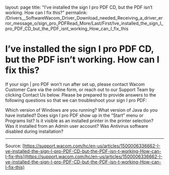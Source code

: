 layout: page
title: "I’ve installed the sign I pro PDF CD, but the PDF isn’t working. How can I fix this?"
permalink: /Drivers__SoftwareWacom_Driver_Download_needed_Receiving_a_driver_error_message_o/sign_pro_PDFRead_More/Last/First/Ive_installed_the_sign_I_pro_PDF_CD_but_the_PDF_isnt_working_How_can_I_fix_this

# I’ve installed the sign I pro PDF CD, but the PDF isn’t working. How can I fix this?

If your sign | pro PDF won’t run after set up, please contact Wacom Customer Care via the online form, or reach out to our Support Team by clicking Contact Us below. Please be prepared to provide answers to the following questions so that we can troubleshoot your sign I pro PDF:

Which version of Windows are you running?
What version of Java do you have installed?
Does sign Ι pro PDF show up in the “Start” menu or Programs list?
Is it visible as an installed printer in the printer selection? 
Was it installed from an Admin user account?
Was Antivirus software disabled during installation?

---
Source: [https://support.wacom.com/hc/en-us/articles/1500006336662-I-ve-installed-the-sign-I-pro-PDF-CD-but-the-PDF-isn-t-working-How-can-I-fix-this](https://support.wacom.com/hc/en-us/articles/1500006336662-I-ve-installed-the-sign-I-pro-PDF-CD-but-the-PDF-isn-t-working-How-can-I-fix-this)
